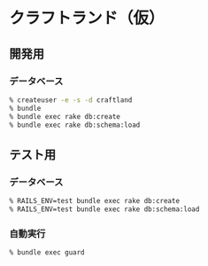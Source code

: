 # クラフトランド（仮）


## 開発用

### データベース

```sh
% createuser -e -s -d craftland
% bundle
% bundle exec rake db:create
% bundle exec rake db:schema:load
```

## テスト用

### データベース

```sh
% RAILS_ENV=test bundle exec rake db:create
% RAILS_ENV=test bundle exec rake db:schema:load
```

### 自動実行

```sh
% bundle exec guard
```
